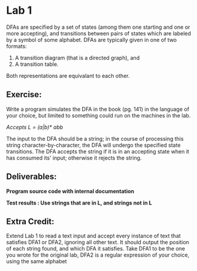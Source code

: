 # Lab 1

DFAs are specified by a set of states (among them one starting and one
or more accepting), and transitions between pairs of states which are labeled
by a symbol of some alphabet. DFAs are typically given in one of two formats:

1. A transition diagram (that is a directed graph), and
2. A transition table.

Both representations are equivalant to each other.

## Exercise:
Write a program simulates the DFA in the book (pg. 141) in the language of your choice, but limited to something could run on the machines in the lab.

_Accepts L = (a|b)* abb_

The input to the DFA should be a string; in the course of processing this string character-by-character, the DFA will undergo the specified state transitions. The DFA accepts the string if it is in an accepting state when it has consumed its' input; otherwise it rejects the string.

## Deliverables:
**Program source code with internal documentation**

**Test results : Use strings that are in L, and strings not in L**

## Extra Credit:
Extend Lab 1 to read a text input and accept every instance of text that satisfies DFA1 or DFA2, ignoring all other text. It should output the position of each string found, and which DFA it satisfies. Take DFA1 to be the one you wrote for the original lab, DFA2 is a regular expression of your choice, using the same alphabet



